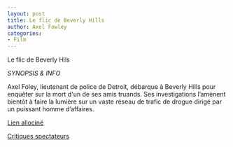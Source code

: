 ```yaml
---
layout: post
title: Le flic de Beverly Hills
author: Axel Fowley
categories:
- Film
---
```


Le flic de Beverly Hils

*SYNOPSIS & INFO*

Axel Foley, lieutenant de police de Detroit, débarque à Beverly Hills pour enquêter sur la mort d'un de ses amis truands. Ses investigations l’amènent bientôt à faire la lumière sur un vaste réseau de trafic de drogue dirigé par un puissant homme d’affaires.

[Lien allociné](http://www.allocine.fr/film/fichefilm_gen_cfilm=39139.html)

[Critiques spectateurs](http://www.allocine.fr/film/fichefilm-39139/critiques/spectateurs/)